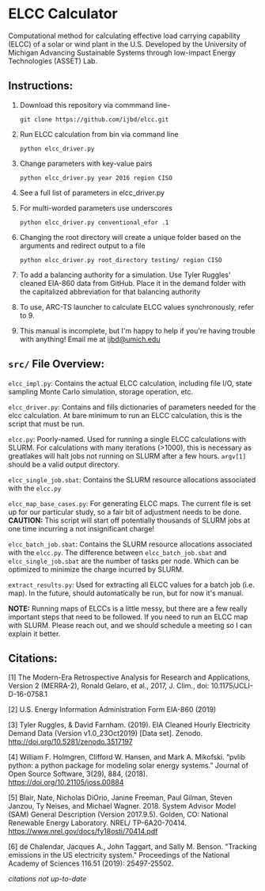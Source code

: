 ELCC Calculator
===============

Computational method for calculating effective load carrying capability (ELCC) of a solar or wind plant in the U.S. Developed by the University of Michigan Advancing Sustainable Systems through low-impact Energy Technologies (ASSET) Lab.

Instructions:
-------------

1. Download this repository via commmand line- 

    `git clone https://github.com/ijbd/elcc.git`


2. Run ELCC calculation from bin via command line

    `python elcc_driver.py`

3. Change parameters with key-value pairs

    `python elcc_driver.py year 2016 region CISO`

4. See a full list of parameters in elcc_driver.py

5. For multi-worded parameters use underscores

    `python elcc_driver.py conventional_efor .1`

6. Changing the root directory will create a unique folder based on the arguments and redirect output to a file

    `python elcc_driver.py root_directory testing/ region CISO`

7. To add a balancing authority for a simulation. Use Tyler Ruggles' cleaned EIA-860 data from GitHub. Place it in the demand folder with the capitalized abbreviation for that balancing authority

8. To use, ARC-TS launcher to calculate ELCC values synchronously, refer to 9.

9. This manual is incomplete, but I'm happy to help if you're having trouble with anything! Email me at ijbd@umich.edu

`src/` File Overview:
----------
`elcc_impl.py`: Contains the actual ELCC calculation, including file I/O, state sampling Monte Carlo simulation, storage operation, etc.

`elcc_driver.py`: Contains and fills dictionaries of parameters needed for the elcc calculation. At bare minimum to run an ELCC calculation, this is the script that must be run.

`elcc.py`: Poorly-named. Used for running a single ELCC calculations with SLURM. For calculations with many iterations (>1000), this is necessary as greatlakes will halt jobs not running on SLURM after a few hours. `argv[1]` should be a valid output directory. 

`elcc_single_job.sbat`: Contains the SLURM resource allocations associated with the `elcc.py`

`elcc_map_base_cases.py`: For generating ELCC maps. The current file is set up for our particular study, so a fair bit of adjustment needs to be done. **CAUTION:** This script will start off potentially thousands of SLURM jobs at one time incurring a not insignificant charge! 

`elcc_batch_job.sbat`: Contains the SLURM resource allocations associated with the `elcc.py`. The difference between `elcc_batch_job.sbat` and `elcc_single_job.sbat` are the number of tasks per node. Which can be optimized to minimize the charge incurred by SLURM. 

`extract_results.py`: Used for extracting all ELCC values for a batch job (i.e. map). In the future, should automatically be run, but for now it's manual.

**NOTE:** Running maps of ELCCs is a little messy, but there are a few really important steps that need to be followed. If you need to run an ELCC map with SLURM. Please reach out, and we should schedule a meeting so I can explain it better.

Citations:
----------

[1] The Modern-Era Retrospective Analysis for Research and Applications, Version 2 (MERRA-2), Ronald Gelaro, et al., 2017, J. Clim., doi: 10.1175/JCLI-D-16-0758.1

[2] U.S. Energy Information Administration Form EIA-860 (2019)

[3] Tyler Ruggles, & David Farnham. (2019). EIA Cleaned Hourly Electricity Demand Data (Version v1.0_23Oct2019) [Data set]. Zenodo. http://doi.org/10.5281/zenodo.3517197

[4] William F. Holmgren, Clifford W. Hansen, and Mark A. Mikofski. “pvlib python: a python package for modeling solar energy systems.” Journal of Open Source Software, 3(29), 884, (2018). https://doi.org/10.21105/joss.00884

[5] Blair, Nate, Nicholas DiOrio, Janine Freeman, Paul Gilman, Steven Janzou, Ty Neises, and Michael Wagner. 2018. System Advisor Model (SAM) General Description (Version 2017.9.5). Golden, CO: National Renewable Energy Laboratory. NREL/ TP-6A20-70414. https://www.nrel.gov/docs/fy18osti/70414.pdf

[6] de Chalendar, Jacques A., John Taggart, and Sally M. Benson. "Tracking emissions in the US electricity system." Proceedings of the National Academy of Sciences 116.51 (2019): 25497-25502.

*citations not up-to-date*
